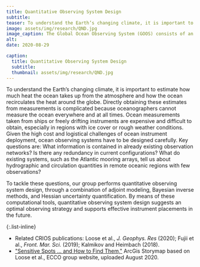 ```yaml
---
title: Quantitative Observing System Design
subtitle:   
teaser: To understand the Earth’s changing climate, it is important to estimate how much heat the ocean takes up from the atmosphere and how the ocean recirculates the heat around the globe. Directly obtaining these estimates from measurements is complicated because oceanographers cannot measure the ocean everywhere and at all times ...
image: assets/img/research/QND.jpg
image_caption: The Global Ocean Observing System (GOOS) consists of an eclectic mix of satellite and in-situ platforms. Designing optimal observing strategies that account for complementarity and redundancy of observational assets is an unsolved scientific and computational challenge.
alt: 
date: 2020-08-29

caption:
  title: Quantitative Observing System Design
  subtitle: 
  thumbnail: assets/img/research/QND.jpg
---
```


To understand the Earth’s changing climate, it is important to estimate how much heat the ocean takes up from the atmosphere and how the ocean recirculates the heat around the globe. Directly obtaining these estimates from measurements is complicated because oceanographers cannot measure the ocean everywhere and at all times. Ocean measurements taken from ships or freely drifting instruments are expensive and difficult to obtain, especially in regions with ice cover or rough weather conditions. Given the high cost and logistical challenges of ocean instrument deployment, ocean observing systems have to be designed carefully. Key questions are: What information is contained in already existing observation networks? Is there any redundancy in current configurations? What do existing systems, such as the Atlantic mooring arrays, tell us about hydrographic and circulation quantities in remote oceanic regions with few observations?

To tackle these questions, our group performs quantitative observing system design, through a combination of adjoint modeling, Bayesian inverse methods, and Hessian uncertainty quantification. By means of these computational tools, quantitative observing system design suggests an optimal observing strategy and supports effective instrument placements in the future.


{:.list-inline}
- Related CRIOS publications: Loose et al., <em>J. Geophys. Res</em> (2020); Fujii et al., <em>Front. Mar. Sci.</em> (2019); Kalmikov and Heimbach (2018).
- ["Sensitive Spots ... and How to Find Them,"](https://ecco-group.org/storymaps.cgi?id=43) ArcGis Storymap based on Loose et al., ECCO group website, uploaded August 2020. 
